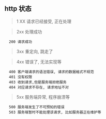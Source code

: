 ## http 状态

> 1 XX 请求已经接受, 正在处理

> 2xx 处理成功

```
  200 请求成功
```

> 3xx 重定向, 跳走了

> 4xx 错误了, 无法实现等

```
  400 客户端请求的语法错误, 请求的数据格式不规范
  401 没有权限
  403 收到请求,但是服务端拒绝服务
  404 对应请求不存在, 请求地址不对
```

> 5xx 服务端异常, 程序崩溃等

```
  500 服务端发生了不可预知的错误
  503 服务端暂时不能处理该请求, 比如服务器正在维护等
```
